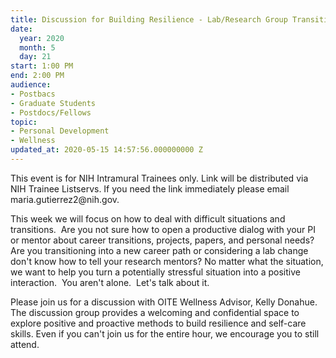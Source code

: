```yaml
---
title: Discussion for Building Resilience - Lab/Research Group Transition Stress
date:
  year: 2020
  month: 5
  day: 21
start: 1:00 PM
end: 2:00 PM
audience:
- Postbacs
- Graduate Students
- Postdocs/Fellows
topic:
- Personal Development
- Wellness
updated_at: 2020-05-15 14:57:56.000000000 Z
---
```

<div markdown="1">
This event is for NIH Intramural Trainees only. Link will be distributed
via NIH Trainee Listservs. If you need the link immediately please email
maria.gutierrez2@nih.gov.

This week we will focus on how to deal with difficult situations and
transitions.  Are you not sure how to open a productive dialog with your
PI or mentor about career transitions, projects, papers, and personal
needs?  Are you transitioning into a new career path or considering a
lab change don't know how to tell your research mentors? No matter what
the situation, we want to help you turn a potentially
stressful situation into a positive interaction.  You aren\'t alone. 
Let's talk about it. 

Please join us for a discussion with OITE Wellness Advisor, Kelly
Donahue.  The discussion group provides a welcoming and confidential
space to explore positive and proactive methods to build resilience and
self-care skills. Even if you can't join us for the entire hour, we
encourage you to still attend.  

 

<span style="font-family: arial, helvetica, sans-serif; font-size:
10pt;">    </span>
</div>

 

 

 

 
